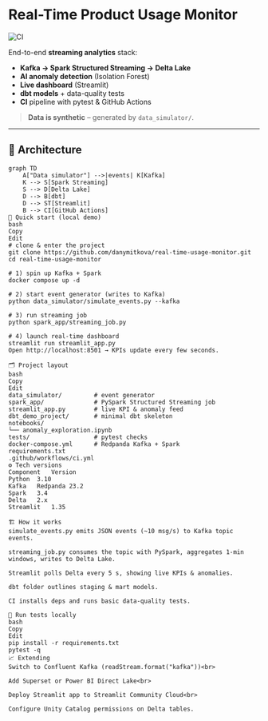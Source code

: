# Real-Time Product Usage Monitor
![CI](https://github.com/danymitkova/real-time-usage-monitor/actions/workflows/ci.yml/badge.svg?branch=main)

End-to-end **streaming analytics** stack:

* **Kafka → Spark Structured Streaming → Delta Lake**
* **AI anomaly detection** (Isolation Forest)
* **Live dashboard** (Streamlit)
* **dbt models** + data-quality tests  
* **CI** pipeline with pytest & GitHub Actions  

> **Data is synthetic** – generated by `data_simulator/`.

---

## 📐 Architecture

```mermaid
graph TD
    A["Data simulator"] -->|events| K[Kafka]
    K --> S[Spark Streaming]
    S --> D[Delta Lake]
    D --> B[dbt]
    D --> ST[Streamlit]
    B --> CI[GitHub Actions]
🚀 Quick start (local demo)
bash
Copy
Edit
# clone & enter the project
git clone https://github.com/danymitkova/real-time-usage-monitor.git
cd real-time-usage-monitor

# 1) spin up Kafka + Spark
docker compose up -d

# 2) start event generator (writes to Kafka)
python data_simulator/simulate_events.py --kafka

# 3) run streaming job
python spark_app/streaming_job.py

# 4) launch real-time dashboard
streamlit run streamlit_app.py
Open http://localhost:8501 → KPIs update every few seconds.

🗂️ Project layout
bash
Copy
Edit
data_simulator/         # event generator
spark_app/              # PySpark Structured Streaming job
streamlit_app.py        # live KPI & anomaly feed
dbt_demo_project/       # minimal dbt skeleton
notebooks/
└── anomaly_exploration.ipynb
tests/                  # pytest checks
docker-compose.yml      # Redpanda Kafka + Spark
requirements.txt
.github/workflows/ci.yml
⚙️ Tech versions
Component	Version
Python	3.10
Kafka	Redpanda 23.2
Spark	3.4
Delta	2.x
Streamlit	1.35

🏗️ How it works
simulate_events.py emits JSON events (~10 msg/s) to Kafka topic events.

streaming_job.py consumes the topic with PySpark, aggregates 1-min windows, writes to Delta Lake.

Streamlit polls Delta every 5 s, showing live KPIs & anomalies.

dbt folder outlines staging & mart models.

CI installs deps and runs basic data-quality tests.

🧪 Run tests locally
bash
Copy
Edit
pip install -r requirements.txt
pytest -q
📈 Extending
Switch to Confluent Kafka (readStream.format("kafka"))<br>

Add Superset or Power BI Direct Lake<br>

Deploy Streamlit app to Streamlit Community Cloud<br>

Configure Unity Catalog permissions on Delta tables.
